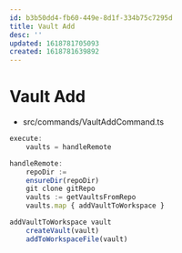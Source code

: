 ```yaml
---
id: b3b50dd4-fb60-449e-8d1f-334b75c7295d
title: Vault Add
desc: ''
updated: 1618781705093
created: 1618781639892
---
```


# Vault Add

- src/commands/VaultAddCommand.ts 

```ts
execute:
    vaults = handleRemote

handleRemote:
    repoDir := 
    ensureDir(repoDir)
    git clone gitRepo
    vaults := getVaultsFromRepo
    vaults.map { addVaultToWorkspace }

addVaultToWorkspace vault
    createVault(vault)
    addToWorkspaceFile(vault)
```
